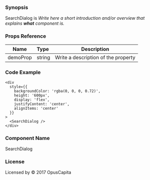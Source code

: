 ### Synopsis

SearchDialog is 
*Write here a short introduction and/or overview that explains **what** component is.*

### Props Reference

| Name                           | Type                    | Description                                                 |
| ------------------------------ | :---------------------- | ----------------------------------------------------------- |
| demoProp                       | string                  | Write a description of the property                         |

### Code Example

```
<div
  style={{ 
    backgroundColor: 'rgba(0, 0, 0, 0.72)', 
    height: '600px',
    display: 'flex',
    justifyContent: 'center',
    alignItems: 'center'
  }}
>
  <SearchDialog />
</div>
```

### Component Name

SearchDialog

### License

Licensed by © 2017 OpusCapita

